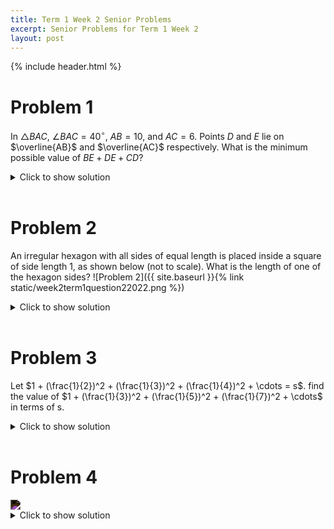 ```yaml
---
title: Term 1 Week 2 Senior Problems
excerpt: Senior Problems for Term 1 Week 2
layout: post
---
```

{% include header.html %}

# Problem 1
In $\triangle BAC$, $\angle BAC=40^\circ$, $AB=10$, and $AC=6$. Points $D$ and $E$ lie on $\overline{AB}$ and $\overline{AC}$ respectively. What is the minimum possible value of $BE+DE+CD$?
<details>
<summary>Click to show solution</summary>
<h2>Solution 1</h2>
Let $C_1$ be the reflection of $C$ across $\overline{AB}$, and let $C_2$ be the reflection of $C_1$ across $\overline{AC}$. Then it is well-known that the quantity $BE+DE+CD$ is minimized when it is equal to $C_2B$. (Proving this is a simple application of the triangle inequality; for an example of a simpler case, see Heron's Shortest Path Problem.) As $A$ lies on both $AB$ and $AC$, we have $C_2A=C_1A=CA=6$. Furthermore, $\angle CAC_1=2\angle CAB=80^\circ$ by the nature of the reflection, so $\angle C_2AB=\angle C_2AC+\angle CAB=80^\circ+40^\circ=120^\circ$. Therefore by the Law of Cosines \[BC_2^2=6^2+10^2-2\cdot 6\cdot 10\cos 120^\circ=196\implies BC_2=14.\]
<br>
<h2>Solution 2</h2>
In $\triangle BAC$, the three lines look like the Chinese character 又. Let $\triangle DEA$, $\triangle CDA$, and $\triangle BEA$ have bases $DE$, $CD$, and $BE$ respectively. Then, $\triangle DEA$ has the same side $DA$ as $\triangle CDA$ and the same side $EA$ as $\triangle BEA$. Connect all three triangles with $\triangle DEA$ in the center and the two triangles sharing one of its sides. Then, the pentagon $BACDE$ is formed with $BE+DE+CD$ forming the base. <br><br>

Intuitively, the pentagon's base is minimized when all three bottom sides are collinear. This is simply the original $\triangle BAC$ except that $\angle BAC =120^\circ$. (In $\triangle DEA$, $\triangle CDA$, and $\triangle BEA$, $\angle A = 40^\circ$, and the three triangles connect at $A$ to form the pentagon). Thus, $m\angle BAC = 40 * 3$). <br><br><br>


$BC$ in this new triangle is then the minimum of $BE+DE+CD$. Applying law of cosines, $BC=\sqrt{6^2+10^2-2(6)(10)\cos (120^\circ)}=\sqrt{196}=14$
<br>
<h2>Solution 3</h2>
<img src="https://latex.artofproblemsolving.com/9/9/2/992bb5f4313de15d7b9061d87207385f7af07b81.png" style="filter: invert(100%);">
Reflect $C$ across $AB$ to $C'$. Similarly, reflect $B$ across $AC$ to $B'$. Clearly, $BE = B'E$ and $CD = C'D$. Thus, the sum $BE + DE + CD = B'E + DE + C'D$. This value is minimized when $B'$, $C'$, $D$ and $E$ are collinear. To finish, we use the law of cosines on the triangle $AB'C'$: $B'C' = \sqrt{6^2 + 10^2 - 2(6)(10)\cos 120} = 14$
<br>
</details>
<br>

# Problem 2
An irregular hexagon with all sides of equal length is placed inside a square of side length 1, as shown below (not to scale). What is the length of one of the hexagon sides?
![Problem 2]({{ site.baseurl }}{% link static/week2term1question22022.png %})
<details>
<summary>Click to show solution</summary>
<img src="https://cgs-math.github.io/club/static/processed-e6dd33cc-a673-4e88-9c76-1f8d2fa18fbd_H0zBd5xr.jpeg">
</details>
<br>

# Problem 3
Let $1 + (\frac{1}{2})^2 + (\frac{1}{3})^2 + (\frac{1}{4})^2 + \cdots = s$. find the value of $1 + (\frac{1}{3})^2 + (\frac{1}{5})^2 + (\frac{1}{7})^2 + \cdots$ in terms of s.
<details>
<summary>Click to show solution</summary>
<img src="https://cdn.discordapp.com/attachments/916266527446138910/940287364025172008/IMG_3111.jpg">
</details>
<br>

# Problem 4
<img src="https://cdn.discordapp.com/attachments/916266527446138910/940287580015067136/Screen_Shot_2022-02-08_at_3.47.04_am.png" style="filter: invert(100%);">
<details>
<summary>Click to show solution</summary>
<img src="https://cgs-math.github.io/club/static/IMG_3112-1.jpeg">
</details>
<br>
